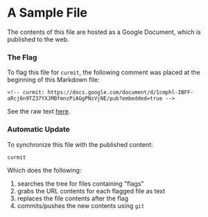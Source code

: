 <!-- curmit: https://docs.google.com/document/d/1cmphl-IBFF-aRcj6n9TZ37YXJMBfmnzPiAGgPNzVjNE/pub?embedded=true -->



# A Sample File

The contents of this file are hosted as a Google Document, which is published
to the web.

### The Flag

To flag this file for `curmit`, the following comment was placed at the
beginning of this Markdown file:

    <!-- curmit: https://docs.google.com/document/d/1cmphl-IBFF-aRcj6n9TZ37YXJMBfmnzPiAGgPNzVjNE/pub?embedded=true -->  
See the raw text
[here](https://raw2.github.com/jacebrowning/curmit/master/docs/sample.md).

### Automatic Update

To synchronize this file with the published content:

    curmit  
Which does the following:

 1. searches the tree for files containing "flags"  
 2. grabs the URL contents for each flagged file as text  
 3. replaces the file contents after the flag  
 3. commits/pushes the new contents using `git`
